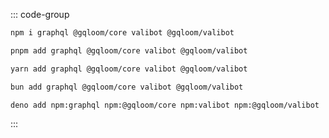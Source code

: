 ::: code-group
```sh [npm]
npm i graphql @gqloom/core valibot @gqloom/valibot
```
```sh [pnpm]
pnpm add graphql @gqloom/core valibot @gqloom/valibot
```
```sh [yarn]
yarn add graphql @gqloom/core valibot @gqloom/valibot
```
```sh [bun]
bun add graphql @gqloom/core valibot @gqloom/valibot
```
```sh [deno]
deno add npm:graphql npm:@gqloom/core npm:valibot npm:@gqloom/valibot
```
:::